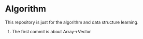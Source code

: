 # Algorithm
This repository is just for the algorithm and data structure learning.

1. The first commit is about Array->Vector
